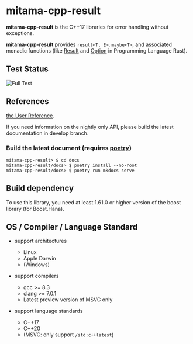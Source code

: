 # mitama-cpp-result

**mitama-cpp-result** is the C++17 libraries for error handling without exceptions.

**mitama-cpp-result** provides `result<T, E>`, `maybe<T>`, and associated monadic functions
(like [Result](https://doc.rust-lang.org/std/result/enum.Result.html)
and [Option](https://doc.rust-lang.org/std/option/enum.Option.html) in Programming Language Rust).

## Test Status 
![Full Test](https://github.com/LoliGothick/mitama-cpp-result/workflows/Full%20Test/badge.svg)

## References

[the User Reference](https://loligothick.github.io/mitama-cpp-result/).

If you need information on the nightly only API, please build the latest documentation in develop branch.

### Build the latest document (requires [poetry](https://python-poetry.org/))

```shell
mitama-cpp-result> $ cd docs
mitama-cpp-result/docs> $ poetry install --no-root
mitama-cpp-result/docs> $ poetry run mkdocs serve
```

## Build dependency

To use this library, you need at least 1.61.0 or higher version of the boost library (for Boost.Hana).

## OS / Compiler / Language Standard

- support architectures
    - Linux
    - Apple Darwin
    - (Windows)

- support compilers
    - gcc >= 8.3
    - clang >= 7.0.1
    - Latest preview version of MSVC only 

- support language standards
    - C++17
    - C++20
    - (MSVC: only support `/std:c++latest`)
